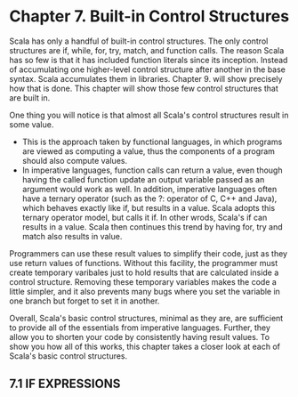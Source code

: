 # Chapter 7. Built-in Control Structures

Scala has only a handful of built-in control structures. The only control structures are if, while, for, try, match, and function calls. The reason Scala has so few is that it has included function literals since its inception. Instead of accumulating one higher-level control structure after another in the base syntax. Scala accumulates them in libraries. Chapter 9. will show precisely how that is done. This chapter will show those few control structures that are built in.

One thing you will notice is that almost all Scala's control structures result in some value. 
- This is the approach taken by functional languages, in which programs are viewed as computing a value, thus the components of a program should also compute values. 
- In imperative languages, function calls can return a value, even though having the called function update an output variable passed as an argument would work as well. In addition, imperative languages often have a ternary operator (such as the ?: operator of C, C++ and Java), which behaves exactly like if, but results in a value. Scala adopts this ternary operator model, but calls it if. In other wrods, Scala's if can results in a value. Scala then continues this trend by having for, try and match also results in value.

Programmers can use these result values to simplify their code, just as they use return values of functions. Without this facility, the programmer must create temporary varibales just to hold results that are calculated inside a control structure. Removing these temporary variables makes the code a little simpler, and it also prevents many bugs where you set the variable in one branch but forget to set it in another.

Overall, Scala's basic control structures, minimal as they are, are sufficient to provide all of the essentials from imperative languages. Further, they allow you to shorten your code by consistently having result values. To show you how all of this works, this chapter takes a closer look at each of Scala's basic control structures.

## 7.1 IF EXPRESSIONS

